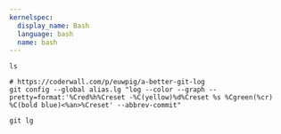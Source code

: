 ```yaml
---
kernelspec:
  display_name: Bash
  language: bash
  name: bash
---
```


```{code-cell}
ls
```

```{code-cell}
# https://coderwall.com/p/euwpig/a-better-git-log
git config --global alias.lg "log --color --graph --pretty=format:'%Cred%h%Creset -%C(yellow)%d%Creset %s %Cgreen(%cr) %C(bold blue)<%an>%Creset' --abbrev-commit"
```

```{code-cell}
git lg
```

